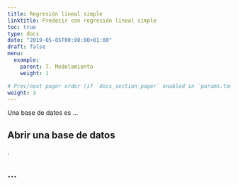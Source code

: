 ```yaml
---
title: Regresión lineal simple
linktitle: Predecir con regresión lineal simple
toc: true
type: docs
date: "2019-05-05T00:00:00+01:00"
draft: false
menu:
  example:
    parent: 7. Modelamiento
    weight: 1

# Prev/next pager order (if `docs_section_pager` enabled in `params.toml`)
weight: 3
---
```


Una base de datos es ...

## Abrir una base de datos

.


## ...


